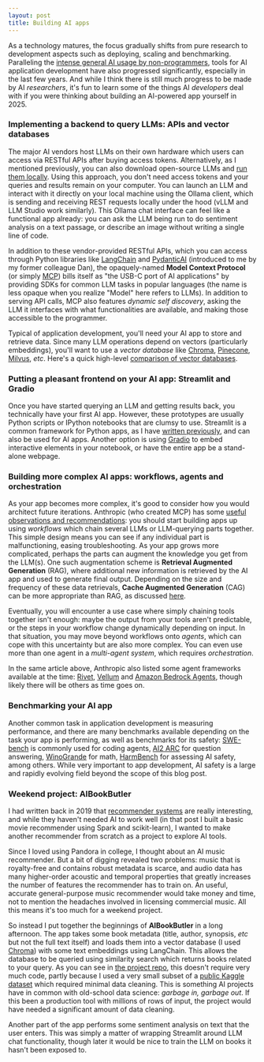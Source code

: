```yaml
---
layout: post
title: Building AI apps
---
```


As a technology matures, the focus gradually shifts from pure research to development aspects such as deploying, scaling and benchmarking. 
Paralleling the [intense general AI usage by non-programmers](https://www.interconnects.ai/p/people-use-ai-more-than-you-think), tools for AI application development have also progressed significantly, especially in the last few years. And while I think there is still much progress to be made by AI _researchers_, it's fun to learn some of the things AI _developers_ deal with if you were thinking about building an AI-powered app yourself in 2025.

### Implementing a backend to query LLMs: APIs and vector databases

The major AI vendors host LLMs on their own hardware which users can access via RESTful APIs after buying access tokens. Alternatively, as I mentioned previously, you can also download open-source LLMs and [run them locally](https://ptvan.github.io/neural-networks/). Using this approach, you don't need access tokens and your queries and results remain on your computer. You can launch an LLM and interact with it directly on your local machine using the Ollama client, which is sending and receiving REST requests locally under the hood (vLLM and LLM Studio work similarly). This Ollama chat interface can feel like a functional app already: you can ask the LLM being run to do sentiment analysis on a text passage, or describe an image without writing a single line of code.

In addition to these vendor-provided RESTful APIs, which you can access through Python libraries like [LangChain](https://python.langchain.com/docs/introduction/) and [PydanticAI](https://github.com/pydantic/pydantic-ai) (introduced to me by my former colleague Dan), the opaquely-named **Model Context Protocol** (or simply [MCP](https://modelcontextprotocol.io/)) bills itself as "the USB-C port of AI applications" by providing SDKs for common LLM tasks in popular languages (the name is less opaque when you realize "Model" here refers to LLMs). In addition to serving API calls, MCP also features _dynamic self discovery_, asking the LLM it interfaces with what functionalities are available, and making those accessible to the programmer. 

Typical of application development, you'll need your AI app to store and retrieve data. Since many LLM operations depend on vectors (particularly embeddings), you'll want to use a _vector database_ like [Chroma](https://www.trychroma.com/), [Pinecone](https://www.pinecone.io/), [Milvus](https://milvus.io/), _etc_. Here's a quick high-level [comparison of vector databases](https://medium.com/@EjiroOnose/vector-database-what-is-it-and-why-you-should-know-it-ae7e7dca82a4).

### Putting a pleasant frontend on your AI app: Streamlit and Gradio

Once you have started querying an LLM and getting results back, you technically have your first AI app. However, these prototypes are usually Python scripts or IPython notebooks that are clumsy to use. Streamlit is a common framework for Python apps, as I have [written previously](https://ptvan.github.io/Python-interactive-dataviz/), and can also be used for AI apps. Another option is using [Gradio](https://www.gradio.app/) to embed interactive elements in your notebook, or have the entire app be a stand-alone webpage.

### Building more complex AI apps: workflows, agents and orchestration

As your app becomes more complex, it's good to consider how you would architect future iterations. Anthropic (who created MCP) has some [useful observations and recommendations](https://www.anthropic.com/engineering/building-effective-agents): you should start building apps up using _workflows_ which chain several LLMs or LLM-querying parts together. This simple design means you can see if any individual part is malfunctioning, easing troubleshooting. As your app grows more complicated, perhaps the parts can augment the knowledge you get from the LLM(s). One such augmentation scheme is **Retrieval Augmented Generation** (RAG), where additional new information is retrieved by the AI app and used to generate final output. Depending on the size and frequency of these data retrievals, **Cache Augmented Generation** (CAG) can be more appropriate than RAG, as discussed [here](https://www.youtube.com/watch?v=HdafI0t3sEY). 

Eventually, you will encounter a use case where simply chaining tools together isn't enough: maybe the output from your tools aren't predictable, or the steps in your workflow change dynamically depending on input. In that situation, you may move beyond workflows onto _agents_, which can cope with this uncertainty but are also more complex. You can even use more than one agent in a _multi-agent system_, which requires _orchestration_. 

In the same article above, Anthropic also listed some agent frameworks available at the time: [Rivet](https://rivet.ironcladapp.com), [Vellum](https://www.vellum.ai/) and [Amazon Bedrock Agents](https://aws.amazon.com/bedrock/agents/), though likely there will be others as time goes on.

### Benchmarking your AI app

Another common task in application development is measuring performance, and there are many benchmarks available depending on the task your app is performing, as well as benchmarks for its safety: [SWE-bench](https://github.com/SWE-bench/SWE-bench) is commonly used for coding agents, [AI2 ARC](https://huggingface.co/datasets/allenai/ai2_arc) for question answering, [WinoGrande](https://winogrande.allenai.org/) for math, [HarmBench](https://github.com/centerforaisafety/HarmBench) for assessing AI safety, among others. While very important to app development, AI safety is a large and rapidly evolving field beyond the scope of this blog post.

### Weekend project: AIBookButler

I had written back in 2019 that [recommender systems](https://ptvan.github.io/recommender-systems/) are really interesting, and while they haven't needed AI to work well (in that post I built a basic movie recommender using Spark and scikit-learn), I wanted to make another recommender from scratch as a project to explore AI tools. 

Since I loved using Pandora in college, I thought about an AI music recommender. But a bit of digging revealed two problems: music that is royalty-free and contains robust metadata is scarce, and audio data has many higher-order acoustic and temporal properties that greatly increases the number of features the recommender has to train on. An useful, accurate general-purpose music recommender would take money and time, not to mention the headaches involved in licensing commercial music. All this means it's too much for a weekend project.

So instead I put together the beginnings of **AIBookButler** in a long afternoon. The app takes some book metadata (title, author, synopsis, _etc_ but not the full text itself) and loads them into a vector database (I used [Chroma](https://python.langchain.com/docs/integrations/vectorstores/chroma/)) with some text embeddings using LangChain. This allows the database to be queried using similarity search which returns books related to your query. As you can see in [the project repo](https://github.com/ptvan/AIBookButler), this doesn't require very much code, partly because I used a very small subset of a [public Kaggle dataset](https://www.kaggle.com/datasets/dylanjcastillo/7k-books-with-metadata) which required minimal data cleaning. This is something AI projects have in common with old-school data science: _garbage in, garbage out_. If this been a production tool with millions of rows of input, the project would have needed a significant amount of data cleaning. 

Another part of the app performs some sentiment analysis on text that the user enters. This was simply a matter of wrapping Streamlit around LLM chat functionality, though later it would be nice to train the LLM on books it hasn't been exposed to. 

